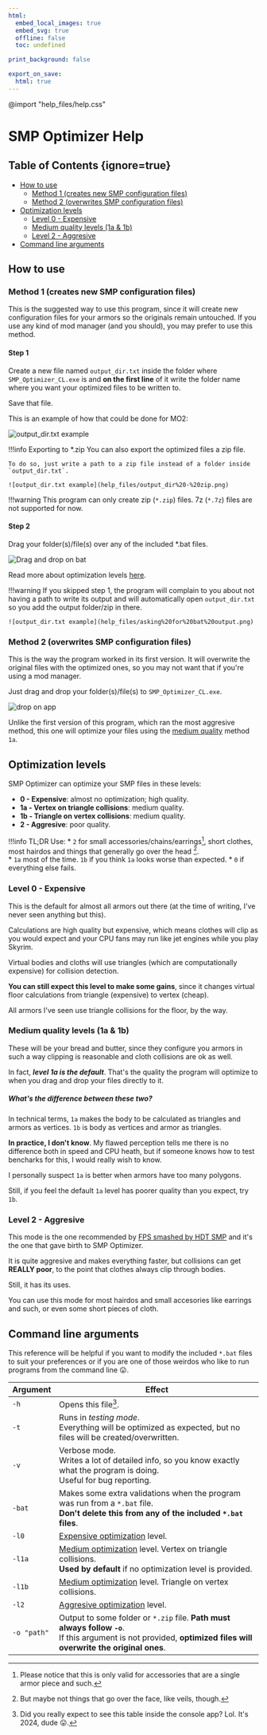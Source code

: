 ```yaml
---
html:
  embed_local_images: true
  embed_svg: true
  offline: false
  toc: undefined

print_background: false

export_on_save:
  html: true
---
```


@import "help_files/help.css"
# SMP Optimizer Help

## Table of Contents {ignore=true}

<!-- @import "[TOC]" {cmd="toc" depthFrom=2 depthTo=3 orderedList=false} -->

<!-- code_chunk_output -->

- [How to use](#how-to-use)
  - [Method 1 (creates new SMP configuration files)](#method-1-creates-new-smp-configuration-files)
  - [Method 2 (overwrites SMP configuration files)](#method-2-overwrites-smp-configuration-files)
- [Optimization levels](#optimization-levels)
  - [Level 0 - Expensive](#level-0---expensive)
  - [Medium quality levels (1a & 1b)](#medium-quality-levels-1a--1b)
  - [Level 2 - Aggresive](#level-2---aggresive)
- [Command line arguments](#command-line-arguments)

<!-- /code_chunk_output -->



## How to use

### Method 1 (creates new SMP configuration files)

This is the suggested way to use this program, since it will create new configuration files for your armors so the originals remain untouched.
If you use any kind of mod manager (and you should), you may prefer to use this method.

#### Step 1
Create a new file named `output_dir.txt` inside the folder where `SMP_Optimizer_CL.exe` is and **on the first line** of it write the folder name where you want your optimized files to be written to.

Save that file.

This is an example of how that could be done for MO2:

![output_dir.txt example](help_files/output_dir%20-%20folder.png)

 !!!info Exporting to *.zip
    You can also export the optimized files a zip file.

    To do so, just write a path to a zip file instead of a folder inside `output_dir.txt`.

    ![output_dir.txt example](help_files/output_dir%20-%20zip.png)


!!!warning 
    This program can only create zip (`*.zip`) files. 
    7z (`*.7z`) files are not supported for now.

#### Step 2

Drag your folder(s)/file(s) over any of the included *.bat files.

![Drag and drop on bat](help_files/bat%20drop.png)

Read more about optimization levels [here](#optimization-levels).

!!!warning 
    If you skipped step 1, the program will complain to you about not having a path to write its output and will automatically open `output_dir.txt` so you add the output folder/zip in there.

    ![output_dir.txt example](help_files/asking%20for%20bat%20output.png)

### Method 2 (overwrites SMP configuration files)

This is the way the program worked in its first version. It will overwrite the original files with the optimized ones, so you may not want that if you're using a mod manager.

Just drag and drop your folder(s)/file(s) to `SMP_Optimizer_CL.exe`.

![drop on app](help_files/app%20drop.png)

Unlike the first version of this program, which ran the most aggresive method, this one will optimize your files using the [medium quality](#medium-quality-levels-1a--1b) method `1a`.

##  Optimization levels

SMP Optimizer can optimize your SMP files in these levels:

* **0 - Expensive**: almost no optimization; high quality.
* **1a - Vertex on triangle collisions**: medium quality.
* **1b - Triangle on vertex collisions**: medium quality.
* **2 - Aggresive**: poor quality.

!!!info TL;DR
    Use: 
    * `2` for small accessories/chains/earrings[^chainWarning], short clothes, most hairdos and things that generally go over the head [^notMasks].    
    * `1a` most of the time. `1b` if you think `1a` looks worse than expected.
    * `0` if everything else fails.

[^notMasks]: But maybe not things that go over the face, like veils, though.

[^chainWarning]: Please notice that this is only valid for accessories that are a single armor piece and such.

### Level 0 - Expensive

This is the default for almost all armors out there (at the time of writing, I've never seen anything but this).

Calculations are high quality but expensive, which means clothes will clip as you would expect and your CPU fans may run like jet engines while you play Skyrim.

Virtual bodies and cloths will use triangles (which are computationally expensive) for collision detection.

**You can still expect this level to make some gains**, since it changes virtual floor calculations from triangle (expensive) to vertex (cheap).

All armors I've seen use triangle collisions for the floor, by the way.

### Medium quality levels (1a & 1b)

These will be your bread and butter, since they configure you armors in such a way clipping is reasonable and cloth collisions are ok as well.

In fact, ***level 1a is the default***. 
That's the quality the program will optimize to when you drag and drop your files directly to it.

##### What's the difference between these two? 

In technical terms, `1a` makes the body to be calculated as triangles and armors as vertices.
`1b` is body as vertices and armor as triangles.

**In practice, I don't know**.
My flawed perception tells me there is no difference both in speed and CPU heath, but if someone knows how to test bencharks for this, I would really wish to know.

I personally suspect `1a` is better when armors have too many polygons.

Still, if you feel the default `1a` level has poorer quality than you expect, try `1b`.

### Level 2 - Aggresive

This mode is the one recommended by [FPS smashed by HDT SMP][] and it's the one that gave birth to SMP Optimizer.

It is quite aggresive and makes everything faster, but collisions can get **REALLY poor**, to the point that clothes always clip through bodies.

Still, it has its uses.

You can use this mode for most hairdos and small accesories like earrings and such, or even some short pieces of cloth.

## Command line arguments

This reference will be helpful if you want to modify the included `*.bat` files to suit your preferences or if you are one of those weirdos who like to run programs from the command line :stuck_out_tongue:.

| Argument    | Effect                                                                                                                                                               |
| ----------- | -------------------------------------------------------------------------------------------------------------------------------------------------------------------- |
| `-h`        | Opens this file[^HelpLol].                                                                                                                                           |
| `-t`        | Runs in *testing mode*. <br>Everything will be optimized as expected, but no files will be created/overwritten.                                                      |
| `-v`        | Verbose mode. <br>Writes a lot of detailed info, so you know exactly what the program is doing. <br>Useful for bug reporting.                                        |
| `-bat`      | Makes some extra validations when the program was run from a `*.bat` file. <br>**Don't delete this from any of the included `*.bat` files**.                         |
| `-l0`       | [Expensive optimization](#level-0---expensive) level.                                                                                                                |
| `-l1a`      | [Medium optimization](#medium-quality-levels-1a--1b) level. Vertex on triangle collisions. <br>**Used by default** if no optimization level is provided.             |
| `-l1b`      | [Medium optimization](#medium-quality-levels-1a--1b) level. Triangle on vertex collisions.                                                                           |
| `-l2`       | [Aggresive optimization](#level-2---aggresive) level.                                                                                                                |
| `-o "path"` | Output to some folder or `*.zip` file. **Path must always follow `-o`**. <br>If this argument is not provided, **optimized files will overwrite the original ones**. |

[^HelpLol]: Did you really expect to see this table inside the console app? Lol. It's 2024, dude :stuck_out_tongue:.

[FPS smashed by HDT SMP]: https://www.nexusmods.com/skyrimspecialedition/mods/25001